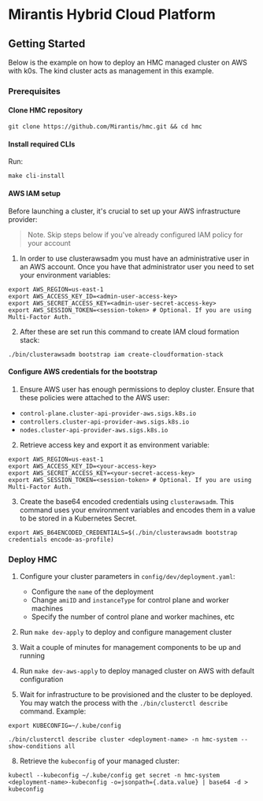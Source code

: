 # Mirantis Hybrid Cloud Platform

## Getting Started

Below is the example on how to deploy an HMC managed cluster on AWS with k0s. 
The kind cluster acts as management in this example.

### Prerequisites

#### Clone HMC repository

```
git clone https://github.com/Mirantis/hmc.git && cd hmc
```

#### Install required CLIs

Run:

```
make cli-install
```

#### AWS IAM setup

Before launching a cluster, it's crucial to set up your AWS infrastructure provider:

> Note. Skip steps below if you've already configured IAM policy for your account

1. In order to use clusterawsadm you must have an administrative user in an AWS account. Once you have that 
administrator user you need to set your environment variables:

```
export AWS_REGION=us-east-1
export AWS_ACCESS_KEY_ID=<admin-user-access-key>
export AWS_SECRET_ACCESS_KEY=<admin-user-secret-access-key>
export AWS_SESSION_TOKEN=<session-token> # Optional. If you are using Multi-Factor Auth.
```

2. After these are set run this command to create IAM cloud formation stack:

```
./bin/clusterawsadm bootstrap iam create-cloudformation-stack
```

#### Configure AWS credentials for the bootstrap

1. Ensure AWS user has enough permissions to deploy cluster. Ensure that these policies were attached to the AWS user:

* `control-plane.cluster-api-provider-aws.sigs.k8s.io`
* `controllers.cluster-api-provider-aws.sigs.k8s.io`
* `nodes.cluster-api-provider-aws.sigs.k8s.io`

2. Retrieve access key and export it as environment variable:

```
export AWS_REGION=us-east-1
export AWS_ACCESS_KEY_ID=<your-access-key>
export AWS_SECRET_ACCESS_KEY=<your-secret-access-key>
export AWS_SESSION_TOKEN=<session-token> # Optional. If you are using Multi-Factor Auth.
```

3. Create the base64 encoded credentials using `clusterawsadm`. This command uses your environment variables and
encodes them in a value to be stored in a Kubernetes Secret.

```
export AWS_B64ENCODED_CREDENTIALS=$(./bin/clusterawsadm bootstrap credentials encode-as-profile)
```

### Deploy HMC

1. Configure your cluster parameters in `config/dev/deployment.yaml`:

   * Configure the `name` of the deployment
   * Change `amiID` and `instanceType` for control plane and worker machines
   * Specify the number of control plane and worker machines, etc

2. Run `make dev-apply` to deploy and configure management cluster

3. Wait a couple of minutes for management components to be up and running

4. Run `make dev-aws-apply` to deploy managed cluster on AWS with default configuration

5. Wait for infrastructure to be provisioned and the cluster to be deployed. You may watch the process with the
`./bin/clusterctl describe` command. Example:

```
export KUBECONFIG=~/.kube/config

./bin/clusterctl describe cluster <deployment-name> -n hmc-system --show-conditions all
```

8. Retrieve the `kubeconfig` of your managed cluster:

```
kubectl --kubeconfig ~/.kube/config get secret -n hmc-system <deployment-name>-kubeconfig -o=jsonpath={.data.value} | base64 -d > kubeconfig
```
